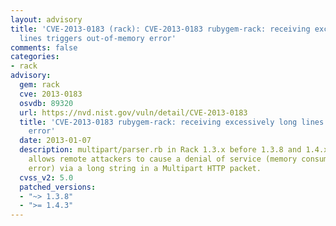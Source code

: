 ```yaml
---
layout: advisory
title: 'CVE-2013-0183 (rack): CVE-2013-0183 rubygem-rack: receiving excessively long
  lines triggers out-of-memory error'
comments: false
categories:
- rack
advisory:
  gem: rack
  cve: 2013-0183
  osvdb: 89320
  url: https://nvd.nist.gov/vuln/detail/CVE-2013-0183
  title: 'CVE-2013-0183 rubygem-rack: receiving excessively long lines triggers out-of-memory
    error'
  date: 2013-01-07
  description: multipart/parser.rb in Rack 1.3.x before 1.3.8 and 1.4.x before 1.4.3
    allows remote attackers to cause a denial of service (memory consumption and out-of-memory
    error) via a long string in a Multipart HTTP packet.
  cvss_v2: 5.0
  patched_versions:
  - "~> 1.3.8"
  - ">= 1.4.3"
---
```


